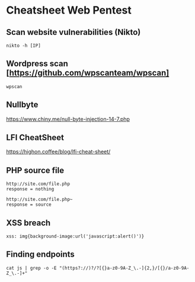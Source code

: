 # Cheatsheet Web Pentest

## Scan website vulnerabilities (Nikto)

```
nikto -h [IP]
```

## Wordpress scan [https://github.com/wpscanteam/wpscan]

```
wpscan
```

## Nullbyte

https://www.chiny.me/null-byte-injection-14-7.php

## LFI CheatSheet

https://highon.coffee/blog/lfi-cheat-sheet/


## PHP source file

```
http://site.com/file.php
response = nothing

http://site.com/file.php~
response = source
```

## XSS breach

```
xss: img{background-image:url('javascript:alert()')}
```

## Finding endpoints

```
cat js | grep -o -E "(https?://)?/?[{}a-z0-9A-Z_\.-]{2,}/[{}/a-z0-9A-Z_\.-]+"
```